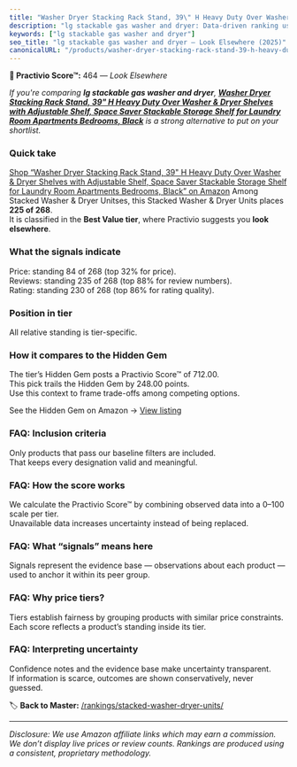 ```yaml
---
title: "Washer Dryer Stacking Rack Stand, 39\" H Heavy Duty Over Washer & Dryer Shelves with Adjustable Shelf, Space Saver Stackable Storage Shelf for Laundry Room Apartments Bedrooms, Black"
description: "lg stackable gas washer and dryer: Data-driven ranking using the Practivio Score™. Positioned by quality, value, demand, findability, momentum."
keywords: ["lg stackable gas washer and dryer"]
seo_title: "lg stackable gas washer and dryer — Look Elsewhere (2025)"
canonicalURL: "/products/washer-dryer-stacking-rack-stand-39-h-heavy-duty-over-washer-dryer-shelves-with-adjustable-shelf-space-saver-stackable-storage-shelf-for-laundry-room-apartments-bedrooms-black-B0F4KFSFZ6/"
---
```


**🚫 Practivio Score™:** 464 — _Look Elsewhere_


*If you're comparing **lg stackable gas washer and dryer**, **[Washer Dryer Stacking Rack Stand, 39" H Heavy Duty Over Washer & Dryer Shelves with Adjustable Shelf, Space Saver Stackable Storage Shelf for Laundry Room Apartments Bedrooms, Black](https://www.amazon.com/dp/B0F4KFSFZ6?tag=practivio-20)** is a strong alternative to put on your shortlist.*
### Quick take
[Shop “Washer Dryer Stacking Rack Stand, 39" H Heavy Duty Over Washer & Dryer Shelves with Adjustable Shelf, Space Saver Stackable Storage Shelf for Laundry Room Apartments Bedrooms, Black” on Amazon](https://www.amazon.com/dp/B0F4KFSFZ6?tag=practivio-20)
Among Stacked Washer & Dryer Unitses, this Stacked Washer & Dryer Units places **225 of 268**.  
It is classified in the **Best Value tier**, where Practivio suggests you **look elsewhere**.

### What the signals indicate
Price: standing 84 of 268 (top 32% for price).  
Reviews: standing 235 of 268 (top 88% for review numbers).  
Rating: standing 230 of 268 (top 86% for rating quality).  

### Position in tier
All relative standing is tier-specific.

### How it compares to the Hidden Gem
The tier’s Hidden Gem posts a Practivio Score™ of 712.00.  
This pick trails the Hidden Gem by 248.00 points.  
Use this context to frame trade-offs among competing options.  

See the Hidden Gem on Amazon → [View listing](https://www.amazon.com/dp/B095KG5FPT?tag=practivio-20)

### FAQ: Inclusion criteria
Only products that pass our baseline filters are included.  
That keeps every designation valid and meaningful.

### FAQ: How the score works
We calculate the Practivio Score™ by combining observed data into a 0–100 scale per tier.  
Unavailable data increases uncertainty instead of being replaced.

### FAQ: What “signals” means here
Signals represent the evidence base — observations about each product — used to anchor it within its peer group.

### FAQ: Why price tiers?
Tiers establish fairness by grouping products with similar price constraints.  
Each score reflects a product’s standing inside its tier.

### FAQ: Interpreting uncertainty
Confidence notes and the evidence base make uncertainty transparent.  
If information is scarce, outcomes are shown conservatively, never guessed.


🏷️ **Back to Master:** [/rankings/stacked-washer-dryer-units/](/rankings/stacked-washer-dryer-units/)

---
_Disclosure: We use Amazon affiliate links which may earn a commission. We don’t display live prices or review counts. Rankings are produced using a consistent, proprietary methodology._
